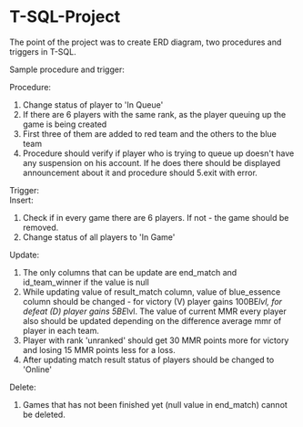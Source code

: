# T-SQL-Project

The point of the project was to create ERD diagram, two procedures and triggers in T-SQL.

Sample procedure and trigger:

Procedure:  
1. Change status of player to 'In Queue'
2. If there are 6 players with the same rank, as the player queuing up the game is being created  
3. First three of them are added to red team and the others to the blue team  
4. Procedure should verify if player who is trying to queue up doesn't have any suspension on his account. If he does there should be displayed announcement about it and procedure should 5.exit with error.  
  
Trigger:  
Insert:  
1. Check if in every game there are 6 players. If not - the game should be removed.   
2. Change status of all players to 'In Game'  
  
Update:  
1. The only columns that can be update are end_match and id_team_winner if the value is null  
2. While updating value of result_match column, value of blue_essence column should be changed - for victory (V) player gains 100BE*lvl, for defeat (D) player gains 5BE*lvl. The value of current MMR every player also should be updated depending on the difference average mmr of player in each team.  
3. Player with rank 'unranked' should get 30 MMR points more for victory and losing 15 MMR points less for a loss.  
4. After updating match result status of players should be changed to 'Online'  
  
Delete:  
1. Games that has not been finished yet (null value in end_match) cannot be deleted.  
